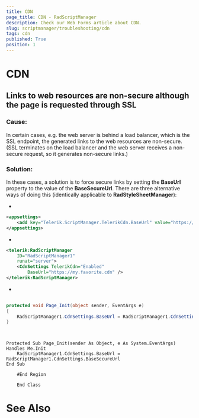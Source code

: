```yaml
---
title: CDN
page_title: CDN - RadScriptManager
description: Check our Web Forms article about CDN.
slug: scriptmanager/troubleshooting/cdn
tags: cdn
published: True
position: 1
---
```


# CDN



## Links to web resources are non-secure although the page is requested through SSL

### Cause:

In certain cases, e.g. the web server is behind a load balancer, which is the SSL endpoint, the generated links to the web resources are non-secure. (SSL terminates on the load balancer and the web server receives a non-secure request, so it generates non-secure links.)

### Solution:

In these cases, a solution is to force secure links by setting the **BaseUrl** property to the value of the **BaseSecureUrl**. There are three alternative ways of doing this (identically applicable to **RadStyleSheetManager**):

* 

````XML
<appsettings>  
	<add key="Telerik.ScriptManager.TelerikCdn.BaseUrl" value="https://my.favorite.cdn"  />   
</appsettings>
````



* 

````XML
<telerik:RadScriptManager 
	ID="RadScriptManager1" 
	runat="server">
	<CdnSettings TelerikCdn="Enabled" 
		BaseUrl="https://my.favorite.cdn" />
</telerik:RadScriptManager>
````



* 



````C#
	
protected void Page_Init(object sender, EventArgs e)
{
	RadScriptManager1.CdnSettings.BaseUrl = RadScriptManager1.CdnSettings.BaseSecureUrl;
}
	
````
````VB.NET
	
Protected Sub Page_Init(sender As Object, e As System.EventArgs) Handles Me.Init
	RadScriptManager1.CdnSettings.BaseUrl = RadScriptManager1.CdnSettings.BaseSecureUrl
End Sub
	
	#End Region
	
	End Class
````



# See Also
